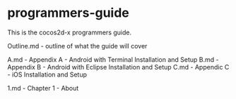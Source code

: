 programmers-guide
=================

This is the cocos2d-x programmers guide.

Outline.md - outline of what the guide will cover

A.md - Appendix A - Android with Terminal Installation and Setup
B.md - Appendix B - Android with Eclipse Installation and Setup
C.md - Appendic C - iOS Installation and Setup

1.md - Chapter 1 - About
